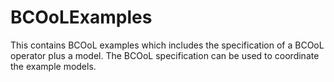 # BCOoLExamples
This contains BCOoL examples which includes the specification of a BCOoL operator plus a model. The BCOoL specification can be used to coordinate the example models.
